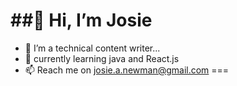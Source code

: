 ##👋 Hi, I’m Josie
== 
- 👀  I’m a technical content writer...
- 🌱 currently learning java and React.js
- 📫 Reach me on josie.a.newman@gmail.com 
=== 
